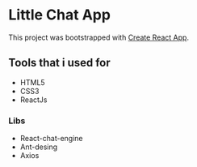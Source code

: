 # Little Chat App

This project was bootstrapped with [Create React App](https://github.com/facebook/create-react-app).

## Tools that i used for

- HTML5
- CSS3
- ReactJs

### Libs

- React-chat-engine
- Ant-desing
- Axios


